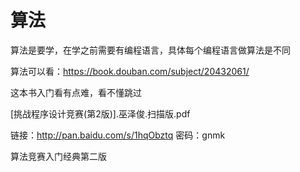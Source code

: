 # 算法

算法是要学，在学之前需要有编程语言，具体每个编程语言做算法是不同

算法可以看：https://book.douban.com/subject/20432061/

这本书入门看有点难，看不懂跳过

[挑战程序设计竞赛(第2版)].巫泽俊.扫描版.pdf

链接：http://pan.baidu.com/s/1hqObztq 密码：gnmk

算法竞赛入门经典第二版
